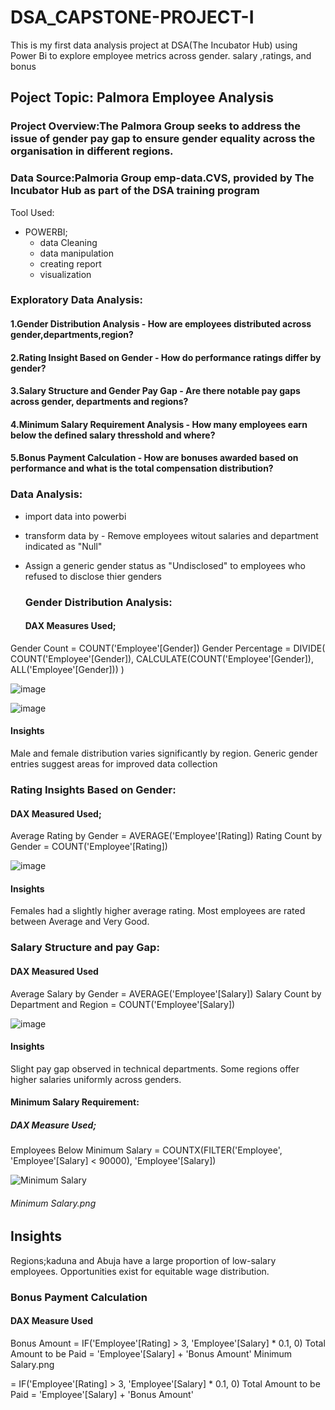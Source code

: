 # DSA_CAPSTONE-PROJECT-I
This is my first data analysis project at DSA(The Incubator Hub) using Power Bi to explore employee metrics across gender. salary ,ratings, and bonus

## Poject Topic: Palmora Employee Analysis
### Project Overview:The Palmora Group seeks to address the issue of gender pay gap to ensure gender equality across the organisation in different regions.
### Data Source:Palmoria Group emp-data.CVS, provided by The Incubator Hub as part of the DSA training program
Tool Used:
* POWERBI;
     - data Cleaning
     - data manipulation
     - creating report
     - visualization
### Exploratory Data Analysis:
#### 1.Gender Distribution Analysis - How are employees distributed across gender,departments,region?
#### 2.Rating Insight Based on Gender - How do performance ratings differ by gender?
#### 3.Salary Structure and Gender Pay Gap - Are there notable pay gaps across gender, departments and regions? 
#### 4.Minimum Salary Requirement Analysis - How many employees earn below the defined salary thresshold and where?
#### 5.Bonus Payment Calculation - How are bonuses awarded based on performance and what is the total compensation distribution?
### Data Analysis:
- import data into powerbi
- transform data by - Remove employees witout salaries and department indicated as "Null"
- Assign a generic gender status as "Undisclosed" to employees who refused to disclose thier genders
  
  ### Gender Distribution Analysis:
  #### DAX Measures Used;
 Gender Count = COUNT('Employee'[Gender])
Gender Percentage = 
DIVIDE(
    COUNT('Employee'[Gender]), 
    CALCULATE(COUNT('Employee'[Gender]), ALL('Employee'[Gender]))
)

![image](https://github.com/user-attachments/assets/4f27accb-6595-48dc-8a9c-d5fed8636391)

![image](https://github.com/user-attachments/assets/fcfb786b-be42-419a-a11c-52a835d05c4d)

 #### Insights
Male and female distribution varies significantly by region.
Generic gender entries suggest areas for improved data collection

### Rating Insights Based on Gender:

#### DAX Measured Used;
 Average Rating by Gender = AVERAGE('Employee'[Rating])
 Rating Count by Gender = COUNT('Employee'[Rating])

 ![image](https://github.com/user-attachments/assets/6fc6edde-2963-4fdf-ad7c-e2f2967c2c75)

#### Insights
Females had a slightly higher average rating.
Most employees are rated between Average and Very Good.

 ### Salary Structure and pay Gap:
  #### DAX Measured Used
  Average Salary by Gender = AVERAGE('Employee'[Salary])
  Salary Count by Department and Region = COUNT('Employee'[Salary])

  ![image](https://github.com/user-attachments/assets/ad944029-dbae-42d9-8cc2-5d2ced544be2)

#### Insights
Slight pay gap observed in technical departments.
Some regions offer higher salaries uniformly across genders.

#### Minimum Salary Requirement:
##### DAX Measure Used;
   Employees Below Minimum Salary = COUNTX(FILTER('Employee', 'Employee'[Salary] < 90000), 'Employee'[Salary])
    
  ![Minimum Salary](https://github.com/user-attachments/assets/ab08592a-45eb-4976-aecb-39863ed91395)
###### Minimum Salary.png
## Insights
Regions;kaduna and Abuja have a large proportion of low-salary employees.
Opportunities exist for equitable wage distribution.
   
 ### Bonus Payment Calculation
#### DAX Measure Used
 Bonus Amount = IF('Employee'[Rating] > 3, 'Employee'[Salary] * 0.1, 0)
 Total Amount to be Paid = 'Employee'[Salary] + 'Bonus Amount'
Minimum Salary.png
 
= IF('Employee'[Rating] > 3, 'Employee'[Salary] * 0.1, 0)
 Total Amount to be Paid = 'Employee'[Salary] + 'Bonus Amount'

